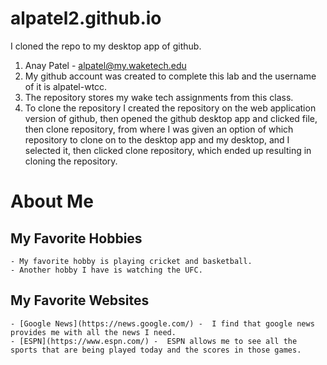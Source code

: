 # alpatel2.github.io
I cloned the repo to my desktop app of github.
1. Anay Patel - alpatel@my.waketech.edu
2. My github account was created to complete this lab and the username of it is alpatel-wtcc.
3. The repository stores my wake tech assignments from this class.
4. To clone the repository I created the repository on the web application version of github, then opened the github desktop app and clicked file, then clone repository, from where I was given an option of which repository to clone on to the desktop app and my desktop, and I selected it, then clicked clone repository, which ended up resulting in cloning the repository.
# About Me
## My Favorite Hobbies
    - My favorite hobby is playing cricket and basketball.
    - Another hobby I have is watching the UFC.
## My Favorite Websites
    - [Google News](https://news.google.com/) -  I find that google news provides me with all the news I need.
    - [ESPN](https://www.espn.com/) -  ESPN allows me to see all the sports that are being played today and the scores in those games.
